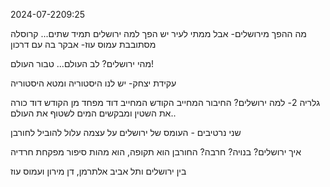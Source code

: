 2024-07-2209:25

מה ההפך מירושלים- אבל ממתי לעיר יש הפך
למה ירושלים תמיד שתים...
קרוסלה מסתובבת
עמוס עוז- אבקר בה עם דרכון

מהי ירושלים?
לב העולם... טבור העולם!

עקידת יצחק- יש לנו היסטוריה ומטא היסטוריה

גלריה 2-
למה ירושלים?
	החיבור המחייב
	הקודש המחייב
דוד מפחד מן הקודש
דוד כורה את השטין ומבקשים המים לשטוף את העולם..


שני נרטיבים - העומס של ירושלים על עצמה עלול להוביל לחורבן

איך ירושלים? בנויה? חרבה?
החורבן הוא תקופה, הוא מהות
סיפור מפקחת חרדיה

בין ירושלים ותל אביב
אלתרמן, דן מירון ועמוס עוז

